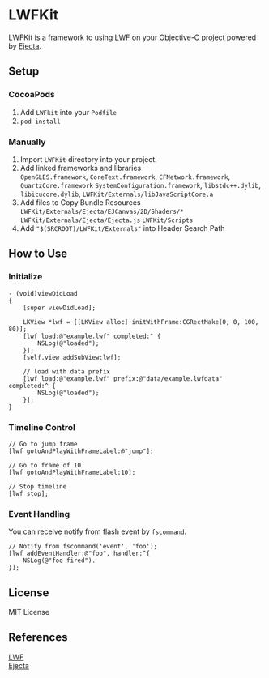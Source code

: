 # LWFKit

LWFKit is a framework to using [LWF](https://github.com/gree/lwf) on your Objective-C project powered by [Ejecta](https://github.com/phoboslab/Ejecta).

## Setup

### CocoaPods

  1. Add `LWFkit` into your `Podfile`
  2. `pod install`

### Manually

  1. Import `LWFKit` directory into your project.
  2. Add linked frameworks and libraries   
    `OpenGLES.framework`, `CoreText.framework`, `CFNetwork.framework`,
    `QuartzCore.framework` `SystemConfiguration.framework`,
    `libstdc++.dylib`, `libicucore.dylib`, `LWFKit/Externals/libJavaScriptCore.a`
  3. Add files to Copy Bundle Resources  
    `LWFKit/Externals/Ejecta/EJCanvas/2D/Shaders/*`
    `LWFKit/Externals/Ejecta/Ejecta.js`
    `LWFKit/Scripts`
  4. Add `"$(SRCROOT)/LWFKit/Externals"` into Header Search Path

## How to Use

### Initialize 

```objc
- (void)viewDidLoad
{
    [super viewDidLoad];

    LKView *lwf = [[LKView alloc] initWithFrame:CGRectMake(0, 0, 100, 80)];
    [lwf load:@"example.lwf" completed:^ {
        NSLog(@"loaded");
    }];
    [self.view addSubView:lwf];

    // load with data prefix
    [lwf load:@"example.lwf" prefix:@"data/example.lwfdata" completed:^ {
        NSLog(@"loaded");
    }];
}
```

### Timeline Control

```objc
// Go to jump frame
[lwf gotoAndPlayWithFrameLabel:@"jump"];

// Go to frame of 10
[lwf gotoAndPlayWithFrameLabel:10];

// Stop timeline
[lwf stop];
```

###  Event Handling

You can receive notify from flash event by `fscommand`.

```objc
// Notify from fscommand('event', 'foo');
[lwf addEventHandler:@"foo", handler:^{
    NSLog(@"foo fired").
}];
```

## License

MIT License

## References
  [LWF](http://gree.github.io/lwf/)  
  [Ejecta](http://impactjs.com/ejecta)
